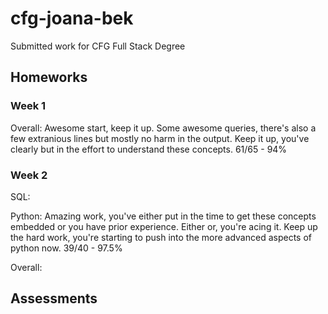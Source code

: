 # cfg-joana-bek

Submitted work for CFG Full Stack Degree

## Homeworks

### Week 1

Overall: Awesome start, keep it up. Some awesome queries, there's also
a few extranious lines but mostly no harm in the output. Keep it up,
you've clearly but in the effort to understand these concepts.
61/65 - 94%

### Week 2

SQL:

Python: Amazing work, you've either put in the time to get these concepts
embedded or you have prior experience. Either or, you're acing it. Keep up
the hard work, you're starting to push into the more advanced aspects of 
python now.
39/40 - 97.5%

Overall:


## Assessments
